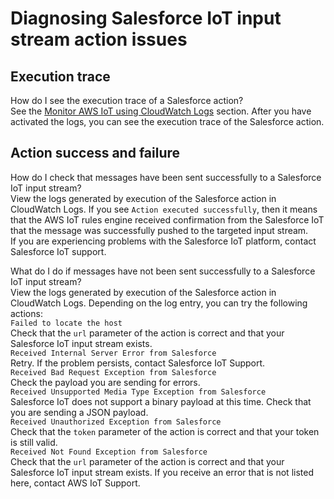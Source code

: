 # Diagnosing Salesforce IoT input stream action issues<a name="diagnosing-salesforce"></a>

## Execution trace<a name="diagnosing-salsforce-setup"></a>

How do I see the execution trace of a Salesforce action?  
See the [Monitor AWS IoT using CloudWatch Logs](cloud-watch-logs.md) section\. After you have activated the logs, you can see the execution trace of the Salesforce action\.

## Action success and failure<a name="diagnosing-salsforce-success"></a>

How do I check that messages have been sent successfully to a Salesforce IoT input stream?  
View the logs generated by execution of the Salesforce action in CloudWatch Logs\. If you see `Action executed successfully`, then it means that the AWS IoT rules engine received confirmation from the Salesforce IoT that the message was successfully pushed to the targeted input stream\.  
If you are experiencing problems with the Salesforce IoT platform, contact Salesforce IoT support\.

What do I do if messages have not been sent successfully to a Salesforce IoT input stream?  
View the logs generated by execution of the Salesforce action in CloudWatch Logs\. Depending on the log entry, you can try the following actions:    
`Failed to locate the host`  
Check that the `url` parameter of the action is correct and that your Salesforce IoT input stream exists\.  
`Received Internal Server Error from Salesforce`  
Retry\. If the problem persists, contact Salesforce IoT Support\.  
`Received Bad Request Exception from Salesforce`  
Check the payload you are sending for errors\.  
`Received Unsupported Media Type Exception from Salesforce`  
Salesforce IoT does not support a binary payload at this time\. Check that you are sending a JSON payload\.  
`Received Unauthorized Exception from Salesforce`  
Check that the `token` parameter of the action is correct and that your token is still valid\.  
`Received Not Found Exception from Salesforce`  
Check that the `url` parameter of the action is correct and that your Salesforce IoT input stream exists\.
If you receive an error that is not listed here, contact AWS IoT Support\.